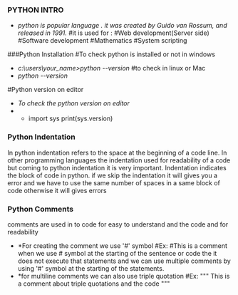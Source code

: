 ### PYTHON INTRO
- *python is popular language . it was created by Guido van Rossum, and released in 1991.*
#it is used for :
       #Web development(Server side)
       #Software development
       #Mathematics
       #System scripting

###Python Installation
#To check python is installed or not in windows 
- *c:\users\your_name>python --version*
#to check in linux or Mac
- *python --version*

#Python version on editor
- *To check the python version on editor*
- * import sys
    print(sys.version)

### Python Indentation
In python indentation refers to the space at the beginning of a code line.
In other programming languages the indentation used for readability of a code but coming to python indentation it is very important.
Indentation indicates the block of code in python. if we skip the indentation it will gives you a error and we have to use the same number of spaces in a same block of code otherwise it will gives errors

### Python Comments
comments are used in to code for easy to understand and the code and for readability
- *For creating the comment we use '#' symbol 
           #Ex: #This is a comment 
when we use # symbol at the starting of the sentence or code the it does not execute that statements and we can use multiple comments by using '#' symbol at the starting of the statements.
- *for multiline comments we can also use triple quotation
           #Ex: """
                  This is a comment
                  about triple quotations
                  and the code
                  """